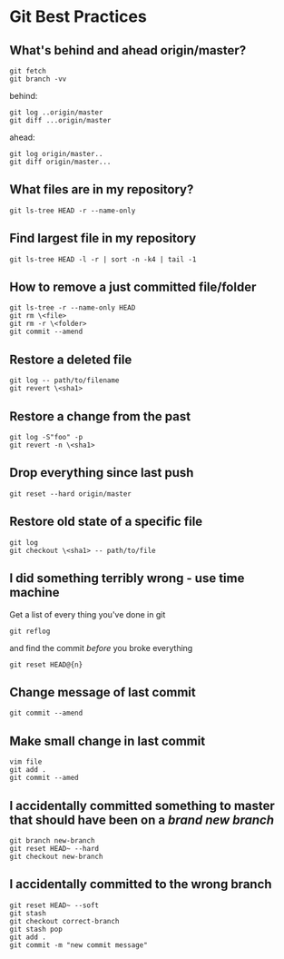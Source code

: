 
# Git Best Practices

## What's behind and ahead origin/master?

    git fetch
    git branch -vv

  behind:

    git log ..origin/master
    git diff ...origin/master

  ahead:

    git log origin/master..
    git diff origin/master...


## What files are in my repository?

    git ls-tree HEAD -r --name-only


## Find largest file in my repository

    git ls-tree HEAD -l -r | sort -n -k4 | tail -1


## How to remove a just committed file/folder

    git ls-tree -r --name-only HEAD
    git rm \<file>
    git rm -r \<folder>
    git commit --amend


## Restore a deleted file

    git log -- path/to/filename
    git revert \<sha1>


## Restore a change from the past

    git log -S"foo" -p
    git revert -n \<sha1>


## Drop everything since last push

    git reset --hard origin/master


## Restore old state of a specific file

    git log
    git checkout \<sha1> -- path/to/file


## I did something terribly wrong - use time machine

  Get a list of every thing you've done in git

    git reflog

  and find the commit _before_ you broke everything

    git reset HEAD@{n}


## Change message of last commit

    git commit --amend


## Make small change in last commit

    vim file
    git add .
    git commit --amed


## I accidentally committed something to master that should have been on a _brand new branch_

    git branch new-branch
    git reset HEAD~ --hard
    git checkout new-branch


## I accidentally committed to the wrong branch

    git reset HEAD~ --soft
    git stash
    git checkout correct-branch
    git stash pop
    git add .
    git commit -m "new commit message"
